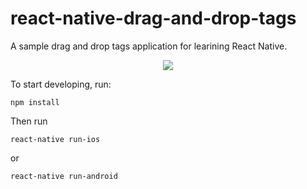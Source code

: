 # react-native-drag-and-drop-tags
A sample drag and drop tags application for learining React Native.

<p align="center">
<img src="hhttps://github.com/peterdestasio/react-native-drag-and-drop-tags/blob/master/draganddrop.gif">
</p>


To start developing, run:
```
npm install
```

Then run

```
react-native run-ios
```
or
```
react-native run-android
```
